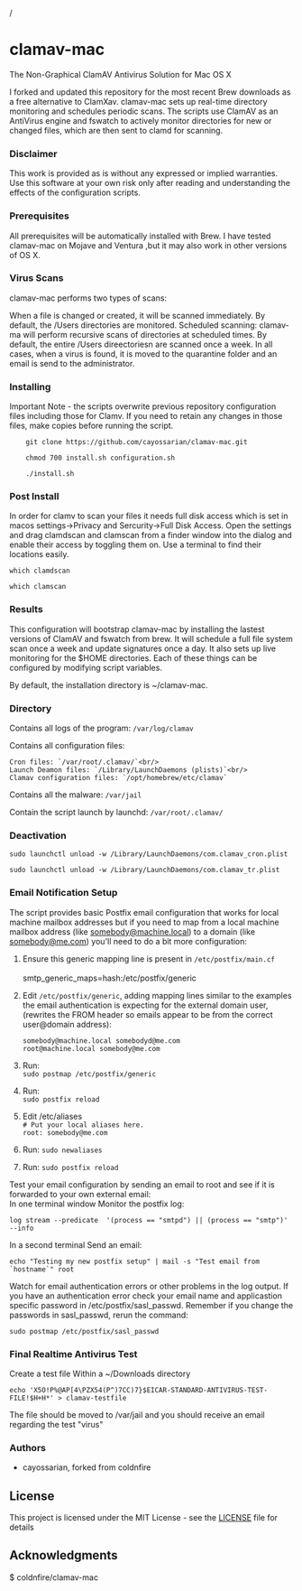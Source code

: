 /
# clamav-mac

The Non-Graphical ClamAV Antivirus Solution for Mac OS X

I forked and updated this repository for the most recent Brew downloads as a free alternative to ClamXav. clamav-mac sets up real-time directory monitoring and schedules periodic scans. The scripts use ClamAV as an AntiVirus engine and fswatch to actively monitor directories for new or changed files, which are then sent to clamd for scanning.

### Disclaimer
This work is provided as is without any expressed or implied warranties.  Use this software at your own risk only after reading and understanding the effects of the configuration scripts.

### Prerequisites

All prerequisites  will be automatically installed with Brew. I have tested clamav-mac on Mojave and Ventura ,but it may also work in other versions of OS X.

### Virus Scans

clamav-mac performs two types of scans:

When a file is changed or created, it will be scanned immediately. By default, the /Users directories are monitored.
Scheduled scanning: clamav-ma will perform recursive scans of directories at scheduled times. By default, the entire /Users direectoriesn are scanned once a week.
In all cases, when a virus is found, it is moved to the quarantine folder and an email is send to the administrator.

### Installing
Important Note - the scripts overwrite previous repository configuration files including those for Clamv.  If you need to retain any changes in those files, make copies before running the script.

```
    git clone https://github.com/cayossarian/clamav-mac.git
```

```
    chmod 700 install.sh configuration.sh
```

```
    ./install.sh
```
### Post Install
In order for clamv to scan your files it needs full disk access which is set in macos settings->Privacy and Sercurity->Full Disk Access.  Open the settings and drag clamdscan and clamscan from a finder window into the dialog and enable their access by toggling them on.  Use a terminal to find their locations easily.

    which clamdscan

    which clamscan

### Results 
This configuration  will bootstrap clamav-mac by installing the lastest versions of ClamAV and fswatch from brew. It will schedule a full file system scan once a week and update signatures once a day. It also sets up live monitoring for the $HOME directories. Each of these things can be configured by modifying script variables.

By default, the installation directory is ~/clamav-mac.

### Directory

Contains all logs of the program: `/var/log/clamav`<br/>

Contains all configuration files:


    Cron files: `/var/root/.clamav/`<br/>
    Launch Deamon files: `/Library/LaunchDaemons (plists)`<br/>
    Clamav configuration files: `/opt/homebrew/etc/clamav`


Contains all the malware: `/var/jail`<br/>


Contain the script launch by launchd: `/var/root/.clamav/`<br/>

### Deactivation

    sudo launchctl unload -w /Library/LaunchDaemons/com.clamav_cron.plist

    sudo launchctl unload -w /Library/LaunchDaemons/com.clamav_tr.plist

### Email Notification Setup
The script provides basic Postfix email configuration that works for local machine mailbox addresses but if you need to map from a local machine mailbox address (like somebody@machine.local) to a domain (like somebody@me.com) you'll need to do a bit more configuration:
1) Ensure this generic mapping line is present in `/etc/postfix/main.cf`<br/>  
	smtp_generic_maps=hash:/etc/postfix/generic 
2) Edit `/etc/postfix/generic`, adding mapping lines similar to the examples the email authentication is expecting for the external domain user, (rewrites the FROM header so emails appear to be from the correct user@domain address):
    
    `somebody@machine.local somebodyd@me.com` <br/>
	`root@machine.local somebody@me.com`<br/>

3) Run:<br/>
    `sudo postmap /etc/postfix/generic`
4) Run:<br/>
    `sudo postfix reload`
5) Edit /etc/aliases<br/> 
    `# Put your local aliases here.`<br/>
    `root: somebody@me.com`<br/>
6) Run: 
    `sudo newaliases`
7) Run: 
    `sudo postfix reload`

Test your email configuration by sending an email to root and see if it is forwarded to your own external email:<br/>
In one terminal window Monitor the postfix log: 

    log stream --predicate  '(process == "smtpd") || (process == "smtp")' --info

In a second terminal Send an email:

	echo "Testing my new postfix setup" | mail -s "Test email from `hostname`" root


Watch for email authentication errors or other problems in the log output.  If you have an authentication error check your email name and applicastion specific password in /etc/postfix/sasl_passwd.
Remember if you change the passwords in sasl_passwd, rerun the command:

    sudo postmap /etc/postfix/sasl_passwd


### Final Realtime Antivirus Test
Create a test file Within a ~/Downloads directory

    echo 'X5O!P%@AP[4\PZX54(P^)7CC)7}$EICAR-STANDARD-ANTIVIRUS-TEST-FILE!$H+H*' > clamav-testfile

The file should be moved to /var/jail and you should receive an email regarding the test "virus"

### Authors

* cayossarian, forked from coldnfire

## License

This project is licensed under the MIT License - see the [LICENSE](LICENSE) file for details

## Acknowledgments

$ coldnfire/clamav-mac

